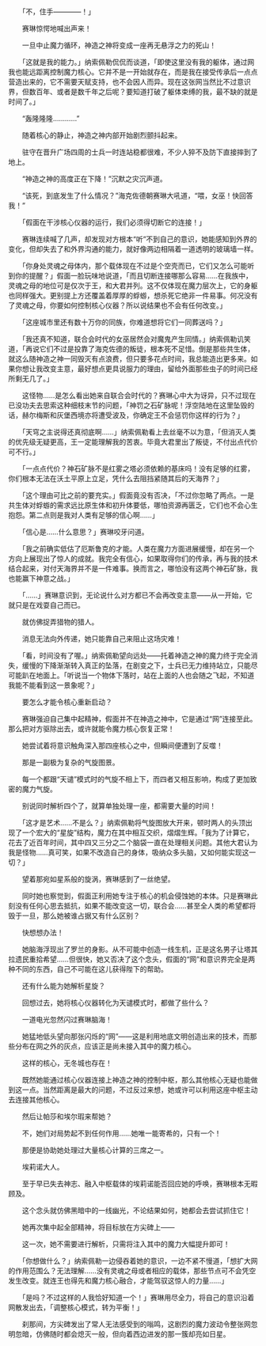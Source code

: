 　　「不，住手————！」

　　赛琳惊愕地喊出声来！

　　一旦中止魔力循环，神造之神将变成一座再无悬浮之力的死山！

　　「这就是我的能力。」纳索佩勒侃侃而谈道，「即使这里没有我的躯体，通过网我也能远距离控制魔力核心。它并不是一开始就存在，而是我在接受传承后一点点营造出来的，它不需要天赋支持，也不会因人而异。现在这张网当然比不过意识界，但数百年、或者是数千年之后呢？要知道打破了躯体束缚的我，最不缺的就是时间了。」

　　“轰隆隆隆…………”

　　随着核心的静止，神造之神内部开始剧烈颤抖起来。

　　驻守在晋升广场四周的士兵一时连站稳都很难，不少人猝不及防下直接摔到了地上。

　　“神造之神的高度正在下降！”沉默之灾沉声道。

　　“该死，到底发生了什么情况？”海克佐德朝赛琳大吼道，“喂，女巫！快回答我！”

　　「假面在干涉核心仪器的运行，我们必须得切断它的连接！」

　　赛琳连续喊了几声，却发现对方根本“听”不到自己的意识，她能感知到外界的变化，但却失去了和外界沟通的能力，就好像两边相隔着一道透明的玻璃墙一样。

　　「你身处灵魂之母体内，那个载体现在不过是个空壳而已，它们又怎么可能听到你的提醒？」假面一脸玩味地说道，「而且切断连接哪那么容易……在我族中，灵魂之母的地位可是仅次于王，和大君并列。这不仅体现在魔力层次上，它的身躯也同样强大。更别提上方还覆盖着厚厚的蜉蝣，想杀死它绝非一件易事。何况没有了灵魂之母，你要如何控制核心仪器？所以说结果也不会有任何改变。」

　　「这座城市里还有数十万你的同族，你难道想将它们一同葬送吗？」

　　「我还真不知道，联合会时代的女巫居然会对魔鬼产生同情。」纳索佩勒讥笑道，「再说它们不过是投靠了海克佐德的叛徒，根本死不足惜。倒是那些共生体，就这么随神造之神一同毁灭有点浪费，但只要多花点时间，我总能造出更多来。如果你想让我改变主意，最好想点更具说服力的理由，留给外面那些虫子的时间已经所剩无几了。」

　　这怪物……是怎么看出她来自联合会时代的？赛琳心中大为讶异，只不过现在已没功夫去思索这种细枝末节的问题，「神罚之石矿脉呢！浮空陆地在这里坠毁的话，赫尔梅斯和灰堡西境亦将遭受波及，你确定王不会惩罚你这样的行为？」

　　「天穹之主说得还真彻底啊……」纳索佩勒看上去丝毫不以为意，「但消灭人类的优先级无疑更高，王一定能理解我的苦衷。毕竟大君里出了叛徒，不付出点代价可不行。」

　　「一点点代价？神石矿脉不是红雾之塔必须依赖的基床吗！没有足够的红雾，你们根本无法在沃土平原上立足，凭什么去阻挡紧随其后的天海界？」

　　「这个理由可比之前的要充实。」假面竟没有否决，「不过你忽略了两点。一是共生体对蜉蝣的需求远比原生体和初升体要低，哪怕资源再匮乏，它们也不会心生抱怨。第二点则是我对人类有足够的信心啊……」

　　「信心是……什么意思？」赛琳咬牙问道。

　　「我之前确实低估了厄斯鲁克的才能。人类在魔力方面进展缓慢，却在另一个方向上展现出了惊人的成就。我完全有信心，如果取得你们的传承，再与我的技术结合起来，对付天海界并不是一件难事。换而言之，哪怕没有这两个神石矿脉，我也能赢下神意之战。」

　　「……」赛琳意识到，无论说什么对方都已不会再改变主意——从一开始，它就只是在戏耍自己而已。

　　就仿佛捉弄猎物的猎人。

　　消息无法向外传递，她只能靠自己来阻止这场灾难！

　　「看，时间没有了喔。」纳索佩勒望向远处——托着神造之神的魔力终于完全消失，缓慢的下降渐渐转入真正的坠落，在剧变之下，士兵已无力维持站立，只能尽可能趴在地面上。「听说当一个物体下落时，站在上面的人也会随之飞起，不知道我能不能看到这一景象呢？」

　　要怎么才能令核心重新启动？

　　赛琳强迫自己集中起精神，假面并不在神造之神中，它是通过“网”连接至此。那么把对方驱除出去，或许就能令魔力核心恢复正常！

　　她尝试着将意识触角深入那四座核心之中，但瞬间便遭到了反噬！

　　那是一副极为复杂的气旋图景。

　　每一个都跟“天谴”模式时的气旋不相上下，而四者又相互影响，构成了更加致密的魔力气旋。

　　别说同时解析四个了，就算单独处理一座，都需要大量的时间！

　　「这才是艺术……不是么？」纳索佩勒将气旋图放大开来，顿时两人的头顶出现了一个宏大的“星旋”结构，魔力在其中相互交织，熠熠生辉。「我为了计算它，花去了近百年时间，其中四又三分之二个脑袋一直在处理相关问题。其他大君认为我是怪物……真可笑，如果不改造自己的身体，吸纳众多头脑，又如何能实现这一切？」

　　望着那宛如星系般的旋涡，赛琳感到了一丝绝望。

　　同时她也察觉到，假面正利用她专注于核心的机会侵蚀她的本体。只是赛琳此刻没有任何心思去抵抗，如果不能改变这一切，联合会……甚至全人类的希望都将毁于一旦，那么她被谁占据又有什么区别？

　　快想想办法！

　　她脑海浮现出了罗兰的身影。从不可能中创造一线生机，正是这名男子让塔其拉遗民重拾希望……但很快，她又否决了这个念头，假面的“网”和意识界完全是两种不同的东西，自己不可能在这儿获得陛下的帮助。

　　还有什么能为她解析星旋？

　　回想过去，她将核心仪器转化为天谴模式时，都做了些什么？

　　一道电光忽然闪过赛琳脑海！

　　她猛地低头望向那张闪烁的“网”——这是利用地底文明创造出来的技术，而那些分布在网之外的灰点，应该正是尚未接入其中的魔力核心。

　　这样的核心，无冬城也存在！

　　既然她能通过核心仪器连接上神造之神的控制中枢，那么其他核心无疑也能做到这一点。当然距离是最大的问题，不过反过来想，她或许可以利用这座中枢主动去连接其他核心。

　　然后让帕莎和埃尔瑕来帮她？

　　不，她们对局势起不到任何作用……她唯一能寄希的，只有一个！

　　那便是协助她处理过大量核心计算的三席之一。

　　埃莉诺大人。

　　至于早已失去神志、融入中枢载体的埃莉诺能否回应她的呼唤，赛琳根本无暇顾及。

　　这个念头就仿佛黑暗中的一线幽光，不论结果如何，她都会去尝试抓住它！

　　她再次集中起全部精神，将目标放在方尖碑上——

　　这一次，她不需要进行解析，只需将注入其中的魔力大幅提升即可！

　　「你想做什么？」纳索佩勒一边侵吞着她的意识，一边不紧不慢道，「想扩大网的作用范围么？无法理解……没有灵魂之母或者相应的载体，那些节点可不会凭空发生改变。就连王也得先和魔力核心融合，才能驾驭这惊人的力量……」

　　「是吗？不过这样的人我恰好知道一个！」赛琳用尽全力，将自己的意识沿着网散发出去，「调整核心模式，转为平衡！」

　　刹那间，方尖碑发出了常人无法感受到的嗡鸣，这剧烈的魔力波动令整张网忽明忽暗，仿佛随时都会熄灭一般，但向着西边进发的那一簇却亮如日星。
